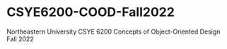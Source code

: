 # CSYE6200-COOD-Fall2022
Northeastern University CSYE 6200 Concepts of Object-Oriented Design Fall 2022
